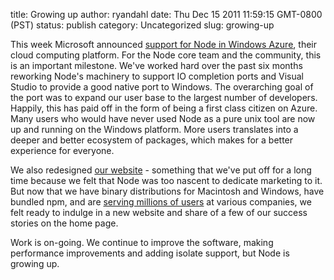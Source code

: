 title: Growing up
author: ryandahl
date: Thu Dec 15 2011 11:59:15 GMT-0800 (PST)
status: publish
category: Uncategorized
slug: growing-up

This week Microsoft announced <a href="https://www.windowsazure.com/en-us/develop/nodejs/">support for Node in Windows Azure</a>, their cloud computing platform. For the Node core team and the community, this is an important milestone. We've worked hard over the past six months reworking Node's machinery to support IO completion ports and Visual Studio to provide a good native port to Windows. The overarching goal of the port was to expand our user base to the largest number of developers. Happily, this has paid off in the form of being a first class citizen on Azure. Many users who would have never used Node as a pure unix tool are now up and running on the Windows platform. More users translates into a deeper and better ecosystem of packages, which makes for a better experience for everyone.

We also redesigned <a href="http://nodejs.org">our website</a> - something that we've put off for a long time because we felt that Node was too nascent to dedicate marketing to it. But now that we have binary distributions for Macintosh and Windows, have bundled npm, and are <a href="https://twitter.com/#!/mranney/status/145778414165569536">serving millions of users</a> at various companies, we felt ready to indulge in a new website and share of a few of our success stories on the home page.

Work is on-going. We continue to improve the software, making performance improvements and adding isolate support, but Node is growing up.
